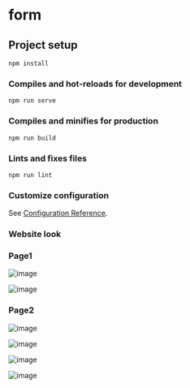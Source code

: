 # form

## Project setup
```
npm install
```

### Compiles and hot-reloads for development
```
npm run serve
```

### Compiles and minifies for production
```
npm run build
```

### Lints and fixes files
```
npm run lint
```

### Customize configuration
See [Configuration Reference](https://cli.vuejs.org/config/).
###  Website look


### Page1
![image](https://github.com/Rishahum/Form/assets/98969301/0e50efa2-3450-49d0-a449-a022fda01f1b)

![image](https://github.com/Rishahum/Form/assets/98969301/86c6930d-2b8e-4c37-b1c9-b6147e5f2e65)

 ### Page2
 ![image](https://github.com/Rishahum/Form/assets/98969301/f4c4aab8-7409-41f3-acac-2fade2ac76c8)
 
 ![image](https://github.com/Rishahum/Form/assets/98969301/ba87f603-264d-47c6-bab0-9a5cb400cba7)

 ![image](https://github.com/Rishahum/Form/assets/98969301/ea9d85b8-21ae-4d22-8950-29008e32f73d)

 ![image](https://github.com/Rishahum/Form/assets/98969301/f68b918f-4a06-4c36-8ca3-38b8ee61738e)





